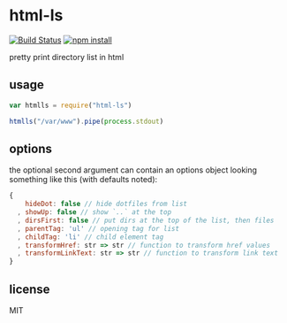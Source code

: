 # html-ls

[![Build Status](http://img.shields.io/travis/jarofghosts/html-ls.svg?style=flat)](https://travis-ci.org/jarofghosts/html-ls)
[![npm install](http://img.shields.io/npm/dm/html-ls.svg?style=flat)](https://www.npmjs.org/package/html-ls)

pretty print directory list in html

## usage

```js
var htmlls = require("html-ls")

htmlls("/var/www").pipe(process.stdout)
```

## options

the optional second argument can contain an options object looking something
like this (with defaults noted):

```js
{
    hideDot: false // hide dotfiles from list
  , showUp: false // show `..` at the top
  , dirsFirst: false // put dirs at the top of the list, then files
  , parentTag: 'ul' // opening tag for list
  , childTag: 'li' // child element tag
  , transformHref: str => str // function to transform href values
  , transformLinkText: str => str // function to transform link text
}
```

## license

MIT
